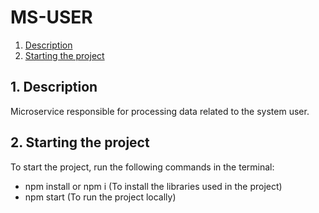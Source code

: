 # MS-USER

1. [Description](#1-Description)
2. [Starting the project](#2-Starting-the-project)

## 1. Description

Microservice responsible for processing data related to the system user.

## 2. Starting the project

To start the project, run the following commands in the terminal:
- npm install or npm i (To install the libraries used in the project)
- npm start (To run the project locally)